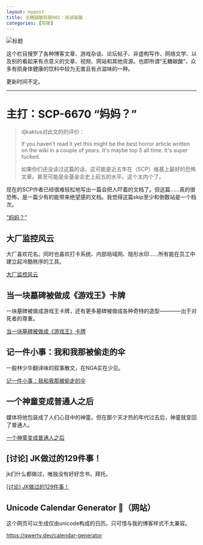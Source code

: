 ```yaml
---
layout: mypost
title: 无糖碳酸剪报001：阅读碳酸
categories: [剪报]
---
```

![标题](title.png)

这个栏目搜罗了各种博客文章、游戏杂谈、论坛帖子、非虚构写作、网络文学、以及别的看起来有点意义的文章、视频、网站和其他资源。也即所谓“无糖碳酸”，众多有损身体健康的饮料中较为无害且有点滋味的一种。

更新时间不定。

---
          
          
# **主打：SCP-6670  “妈妈？”**

> djkaktus对此文的的评价：
> 
> If you haven't read it yet this might be the best horror article written on the wiki in a couple of years. It's maybe top 5 all time. It's super fucked.
> 
> 如果你们还没读过这篇的话，这可能是近五年在（SCP）维基上最好的恐怖文章。甚至可能是全基金会史上前五的水平。这个太内个了。

现在的SCP作者已经很难轻松地写出一篇会把人吓着的文档了。但这篇……真的很恐怖，是一篇少有的能带来绝望感的文档。我觉得这篇skip至少和倒数站是一个档次。

[“妈妈？”](http://scp-wiki-cn.wikidot.com/scp-6670)    
          
          
## 大厂监控风云

大厂喜欢花名。同时也喜欢打卡系统、内部局域网、隐形水印……所有能在员工中建立起冷酷秩序的工具。

[大厂监控风云](https://mp.weixin.qq.com/s/dj84TSBSY2jLllOKJfyAqw)   
          
          
## 当一块墓碑被做成《游戏王》卡牌

一块墓碑被做成游戏王卡牌，还有更多墓碑被做成各种奇特的造型————出于对死者的尊重。

[当一块墓碑被做成《游戏王》卡牌](https://www.yystv.cn/p/8774)    
          
          
## 记一件小事：我和我那被偷走的伞

一股林少华翻译味的叙事散文，在NGA实在少见。

[记一件小事：我和我那被偷走的伞](https://ngabbs.com/read.php?tid=30743729)   
          
          
## 一个神童变成普通人之后

媒体将他包装成了人们心目中的神童。但在那个天才热的年代过去后，神童就变回了普通人。

[一个神童变成普通人之后](https://mp.weixin.qq.com/s/OymL4fl7FxNbwJE22ft-dg)    
          
          
## \[讨论] JK做过的129件事！

jk们什么都做过，唯独没有好好念书，拜托。

[[讨论] JK做过的129件事！](https://ngabbs.com/read.php?tid=30650623)
          
          
## Unicode Calendar Generator 📅（网站）

这个网页可以生成仅由unicode构成的日历。只可惜与我的博客样式不太兼容。

<https://qwerty.dev/calendar-generator>
          
          

